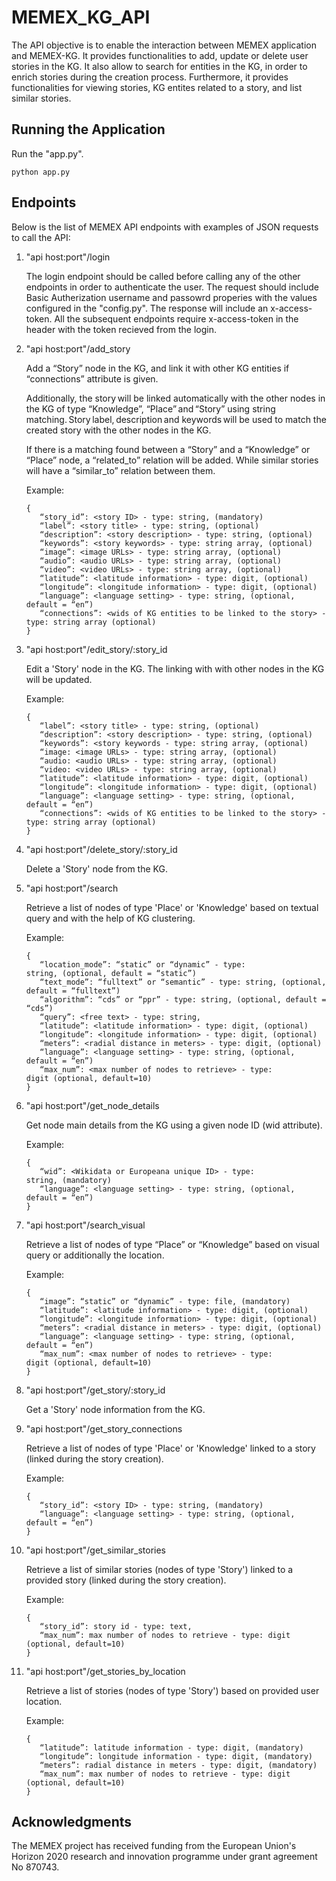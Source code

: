 # MEMEX_KG_API

The API objective is to enable the interaction between MEMEX application and MEMEX-KG. It provides functionalities to add, update or delete user stories in the KG. It also allow to search for entities in the KG, in order to enrich stories during the creation process. Furthermore, it provides functionalities for viewing stories, KG entites related to a story, and list similar stories. 


## Running the Application
Run the "app.py".
```
python app.py
```

## Endpoints

Below is the list of MEMEX API endpoints with examples of JSON requests to call the API:

1) "api host:port"/login 

    The login endpoint should be called before calling any of the other endpoints in order to authenticate the user.
    The request should include Basic Autherization username and passowrd properies with the values configured in the "config.py". 
    The response will include an x-access-token.
    All the subsequent endpoints require x-access-token in the header with the token recieved from the login. 


2) "api host:port"/add_story 

    Add a “Story” node in the KG, and link it with other KG entities if “connections” attribute is given.

    Additionally, the story will be linked automatically with the other nodes in the KG of type “Knowledge”, “Place” and “Story” using string matching. Story label, description and keywords will be used to match the created story with the other nodes in the KG. 

    If there is a matching found between a “Story” and a “Knowledge” or “Place” node, a “related_to” relation will be added. While similar stories will have a “similar_to” relation between them. 
    
    Example:

    ```
    { 
       “story_id”: <story ID> - type: string, (mandatory)  
       “label”: <story title> - type: string, (optional)  
       “description”: <story description> - type: string, (optional)  
       “keywords”: <story keywords> - type: string array, (optional)  
       “image”: <image URLs> - type: string array, (optional)  
       “audio”: <audio URLs> - type: string array, (optional)  
       “video”: <video URLs> - type: string array, (optional)  
       “latitude”: <latitude information> - type: digit, (optional)  
       “longitude”: <longitude information> - type: digit, (optional)  
       “language”: <language setting> - type: string, (optional, default = “en”)  
       “connections”: <wids of KG entities to be linked to the story> - type: string array (optional)
    } 
    ```

3) "api host:port"/edit_story/:story_id 

    Edit a 'Story' node in the KG. The linking with with other nodes in the KG will be updated. 

    Example:

    ```
    { 
       “label”: <story title> - type: string, (optional)  
       “description”: <story description> - type: string, (optional)  
       “keywords”: <story keywords - type: string array, (optional)  
       “image: <image URLs> - type: string array, (optional)  
       “audio: <audio URLs> - type: string array, (optional)  
       “video: <video URLs> - type: string array, (optional)  
       “latitude”: <latitude information> - type: digit, (optional)  
       “longitude”: <longitude information> - type: digit, (optional)  
       “language”: <language setting> - type: string, (optional, default = “en”)  
       “connections”: <wids of KG entities to be linked to the story> - type: string array (optional)
    } 
    ```

4) "api host:port"/delete_story/:story_id 

    Delete a 'Story' node from the KG. 
    

5) "api host:port"/search

    Retrieve a list of nodes of type 'Place' or 'Knowledge' based on textual query and with the help of KG clustering. 

    Example:

    ```
    { 
       “location_mode”: “static” or “dynamic” - type: string, (optional, default = “static”) 
       “text_mode”: “fulltext” or “semantic” - type: string, (optional, default = “fulltext”) 
       “algorithm”: “cds” or “ppr” - type: string, (optional, default = “cds”) 
       “query”: <free text> - type: string,  
       “latitude”: <latitude information> - type: digit, (optional)  
       “longitude”: <longitude information> - type: digit, (optional)  
       “meters”: <radial distance in meters> - type: digit, (optional) 
       “language”: <language setting> - type: string, (optional, default = “en”)  
       “max_num”: <max number of nodes to retrieve> - type: digit (optional, default=10)
    } 
    ```
    
6) "api host:port"/get_node_details

    Get node main details from the KG using a given node ID (wid attribute). 

    Example:

    ```
    { 
       “wid”: <Wikidata or Europeana unique ID> - type: string, (mandatory) 
       “language”: <language setting> - type: string, (optional, default = “en”)  
    } 
    ```  
    
7) "api host:port"/search_visual

    Retrieve a list of nodes of type “Place” or “Knowledge” based on visual query or additionally the location. 

    Example:

    ```
    { 
       “image”: “static” or “dynamic” - type: file, (mandatory)
       “latitude”: <latitude information> - type: digit, (optional)
       “longitude”: <longitude information> - type: digit, (optional)
       “meters”: <radial distance in meters> - type: digit, (optional)
       “language”: <language setting> - type: string, (optional, default = “en”)
       “max_num”: <max number of nodes to retrieve> - type: digit (optional, default=10)    
    } 
    ```  
    

8) "api host:port"/get_story/:story_id 

    Get a 'Story' node information from the KG. 
    

9) "api host:port"/get_story_connections

    Retrieve a list of nodes of type 'Place' or 'Knowledge' linked to a story (linked during the story creation). 

    Example:

    ```
    { 
       “story_id”: <story ID> - type: string, (mandatory)
       “language”: <language setting> - type: string, (optional, default = “en”)  
    } 
    ```      

10) "api host:port"/get_similar_stories

    Retrieve a list of similar stories (nodes of type 'Story') linked to a provided story (linked during the story creation). 

    Example:

    ```
    { 
       “story_id”: story id - type: text,  
       “max_num”: max number of nodes to retrieve - type: digit (optional, default=10) 
    } 
    ```

11) "api host:port"/get_stories_by_location 

    Retrieve a list of  stories (nodes of type 'Story') based on provided user location. 

    Example:

    ```
    { 
       “latitude”: latitude information - type: digit, (mandatory) 
       “longitude”: longitude information - type: digit, (mandatory) 
       “meters”: radial distance in meters - type: digit, (mandatory) 
       “max_num”: max number of nodes to retrieve - type: digit (optional, default=10) 
    } 
    ```


## Acknowledgments
The MEMEX project has received funding from the European Union's Horizon 2020 research and innovation programme under grant agreement No 870743.
